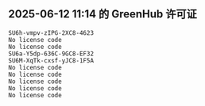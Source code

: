 ## 2025-06-12 11:14 的 GreenHub 许可证
```
SU6h-vmpv-zIPG-2XC8-4623
No license code
No license code
SU6a-Y5dp-636C-9GC8-EF32
SU6M-XqTk-cxsf-yJC8-1F5A
No license code
No license code
No license code
No license code
No license code
```
